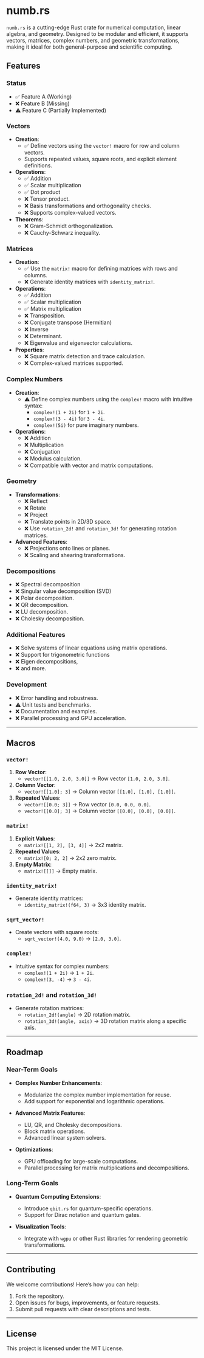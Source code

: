 # numb.rs

`numb.rs` is a cutting-edge Rust crate for numerical computation, linear algebra, and geometry. Designed to be modular and efficient, it supports vectors, matrices, complex numbers, and geometric transformations, making it ideal for both general-purpose and scientific computing.

## Features

### Status
- ✅ Feature A (Working)
- ❌ Feature B (Missing)
- ⚠️ Feature C (Partially Implemented)

### Vectors
- **Creation**:
  - ✅ Define vectors using the `vector!` macro for row and column vectors.
  - Supports repeated values, square roots, and explicit element definitions.
- **Operations**:
  - ✅ Addition
  - ✅ Scalar multiplication
  - ✅ Dot product
  - ❌ Tensor product.
  - ❌ Basis transformations and orthogonality checks.
  - ❌ Supports complex-valued vectors.
- **Theorems**:
  - ❌ Gram-Schmidt orthogonalization.
  - ❌ Cauchy-Schwarz inequality.

### Matrices
- **Creation**:
  - ✅ Use the `matrix!` macro for defining matrices with rows and columns.
  - ❌ Generate identity matrices with `identity_matrix!`.
- **Operations**:
  - ✅ Addition
  - ✅ Scalar multiplication
  - ✅ Matrix multiplication
  - ❌ Transposition.
  - ❌ Conjugate transpose (Hermitian)
  - ❌ Inverse
  - ❌ Determinant.
  - ❌ Eigenvalue and eigenvector calculations.
- **Properties**:
  - ❌ Square matrix detection and trace calculation.
  - ❌ Complex-valued matrices supported.

### Complex Numbers
- **Creation**:
  - ⚠️ Define complex numbers using the `complex!` macro with intuitive syntax:
    - `complex!(1 + 2i)` for `1 + 2i`.
    - `complex!(3 - 4i)` for `3 - 4i`.
    - `complex!(5i)` for pure imaginary numbers.
- **Operations**:
  - ❌ Addition
  - ❌ Multiplication
  - ❌ Conjugation
  - ❌ Modulus calculation.
  - ❌ Compatible with vector and matrix computations.

### Geometry
- **Transformations**:
  - ❌ Reflect
  - ❌ Rotate
  - ❌ Project
  - ❌ Translate points in 2D/3D space.
  - ❌ Use `rotation_2d!` and `rotation_3d!` for generating rotation matrices.
- **Advanced Features**:
  - ❌ Projections onto lines or planes.
  - ❌ Scaling and shearing transformations.

### Decompositions
- ❌ Spectral decomposition
- ❌ Singular value decomposition (SVD)
- ❌ Polar decomposition.
- ❌ QR decomposition.
- ❌ LU decomposition.
- ❌ Cholesky decomposition.

### Additional Features
- ❌ Solve systems of linear equations using matrix operations.
- ❌ Support for trigonometric functions
- ❌ Eigen decompositions,
- ❌ and more.

### Development
- ❌ Error handling and robustness.
- ⚠️ Unit tests and benchmarks.
- ❌ Documentation and examples.
- ❌ Parallel processing and GPU acceleration.

---

## Macros

### `vector!`
1. **Row Vector**:
   - `vector![[1.0, 2.0, 3.0]]` → Row vector `[1.0, 2.0, 3.0]`.
2. **Column Vector**:
   - `vector![[1.0]; 3]` → Column vector `[[1.0], [1.0], [1.0]]`.
3. **Repeated Values**:
   - `vector![[0.0; 3]]` → Row vector `[0.0, 0.0, 0.0]`.
   - `vector![[0.0]; 3]` → Column vector `[[0.0], [0.0], [0.0]]`.

### `matrix!`
1. **Explicit Values**:
   - `matrix![[1, 2], [3, 4]]` → 2x2 matrix.
2. **Repeated Values**:
   - `matrix![0; 2, 2]` → 2x2 zero matrix.
3. **Empty Matrix**:
   - `matrix![[]]` → Empty matrix.

### `identity_matrix!`
- Generate identity matrices:
  - `identity_matrix!(f64, 3)` → 3x3 identity matrix.

### `sqrt_vector!`
- Create vectors with square roots:
  - `sqrt_vector!(4.0, 9.0)` → `[2.0, 3.0]`.

### `complex!`
- Intuitive syntax for complex numbers:
  - `complex!(1 + 2i)` → `1 + 2i`.
  - `complex!(3, -4)` → `3 - 4i`.

### `rotation_2d!` and `rotation_3d!`
- Generate rotation matrices:
  - `rotation_2d!(angle)` → 2D rotation matrix.
  - `rotation_3d!(angle, axis)` → 3D rotation matrix along a specific axis.

---

## Roadmap

### Near-Term Goals
- **Complex Number Enhancements**:
  - Modularize the complex number implementation for reuse.
  - Add support for exponential and logarithmic operations.

- **Advanced Matrix Features**:
  - LU, QR, and Cholesky decompositions.
  - Block matrix operations.
  - Advanced linear system solvers.

- **Optimizations**:
  - GPU offloading for large-scale computations.
  - Parallel processing for matrix multiplications and decompositions.

### Long-Term Goals
- **Quantum Computing Extensions**:
  - Introduce `qbit.rs` for quantum-specific operations.
  - Support for Dirac notation and quantum gates.

- **Visualization Tools**:
  - Integrate with `wgpu` or other Rust libraries for rendering geometric transformations.

---

## Contributing
We welcome contributions! Here’s how you can help:
1. Fork the repository.
2. Open issues for bugs, improvements, or feature requests.
3. Submit pull requests with clear descriptions and tests.

---

## License
This project is licensed under the MIT License.